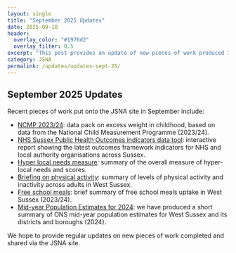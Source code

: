 ```yaml
---
layout: single
title: "September 2025 Updates"
date: 2025-09-10
header: 
  overlay_color: "#1976d2"
  overlay_filter: 0.5
excerpt: "This post provides an update of new pieces of work produced in September 2025."
category: JSNA
permalink: /updates/updates-sept-25/
---
```


## September 2025 Updates
Recent pieces of work put onto the JSNA site in September include:

- [NCMP 2023/24](/starting-well/ncmp/): data pack on excess weight in childhood, based on data from the National Child Measurement Programme (2023/24).
- [NHS Sussex Public Health Outcomes indicators data tool](/updates/sussex-pof-july-2025/): interactive report showing the latest outcomes framework indicators for NHS and local authority organisations across Sussex. 
- [Hyper local needs measure](/core/hln): summary of the overall measure of hyper-local needs and scores. 
- [Briefing on physical activity](/reports/subject-specific-needs-assessments/phys-act-briefing/): summary of levels of physical activity and inactivity across adults in West Sussex.
- [Free school meals](/updates/fsm_2324/): brief summary of free school meals uptake in West Sussex (2023/24).
- [Mid-year Population Estimates for 2024](/core/population-data/estimates/): we have produced a short summary of ONS mid-year population estimates for West Sussex and its districts and boroughs (2024).

We hope to provide regular updates on new pieces of work completed and shared via the JSNA site.  
